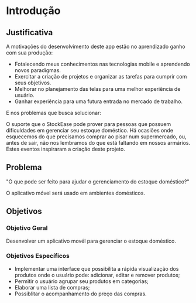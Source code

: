 # Introdução

## Justificativa

A motivações do desenvolvimento deste app estão no aprendizado ganho com sua produção: 

- Fotalecendo meus conhecimentos nas tecnologias mobile e aprendendo novos paradigmas. 
- Exercitar a criação de projetos e organizar as tarefas para cumprir com seus objetivos.
- Melhorar no planejamento das telas para uma melhor experiência de usuário.
- Ganhar experiência para uma futura entrada no mercado de trabalho. 

E nos problemas que busca solucionar:

O suporte que o StockEase pode prover para pessoas que possuem dificuldades em gerenciar seu estoque doméstico. Há ocasiões onde esquecemos do que precisamos comprar ao pisar num supermercado, ou, antes de sair, não nos lembramos do que está faltando em nossos armários. Estes eventos inspiraram a criação deste projeto.

## Problema

"O que pode ser feito para ajudar o gerenciamento do estoque doméstico?"

O aplicativo móvel será usado em ambientes domésticos.

## Objetivos
### Objetivo Geral

Desenvolver um aplicativo movél para gerenciar o estoque doméstico.

### Objetivos Específicos
- Implementar uma interface que possibilita a rápida visualização dos produtos onde o usuário pode: adicionar, editar e remover produtos;
- Permitir o usuário agrupar seu produtos em categorias;
- Elaborar uma lista de compras;
- Possiblitar o acompanhamento do preço das compras.

